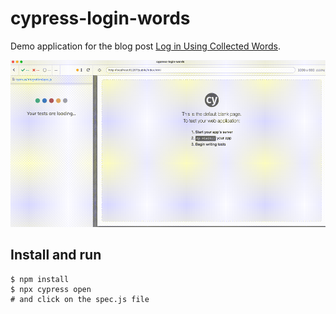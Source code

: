 # cypress-login-words

Demo application for the blog post [Log in Using Collected Words](https://glebbahmutov.com/blog/login-words/).

![Log in using words](./images/words.gif)

## Install and run

```
$ npm install
$ npx cypress open
# and click on the spec.js file
```
